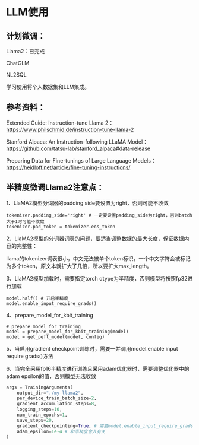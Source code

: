 # LLM使用

## 计划微调：

Llama2：已完成

ChatGLM

NL2SQL



学习使用将个人数据集和LLM集成。



## 参考资料：

Extended Guide: Instruction-tune Llama 2：https://www.philschmid.de/instruction-tune-llama-2

Stanford Alpaca: An Instruction-following LLaMA Model：https://github.com/tatsu-lab/stanford_alpaca#data-release

Preparing Data for Fine-tunings of Large Language Models：https://heidloff.net/article/fine-tuning-instructions/



## 半精度微调Llama2注意点：

1、LlaMA2模型分词器的padding side要设置为right，否则可能不收敛

```
tokenizer.padding_side='right' # 一定要设置padding_side为right，否则batch大于1时可能不收敛
tokenizer.pad_token = tokenizer.eos_token
```

2、LlaMA2模型的分词器词表的问题，要适当调整数据的最大长度，保证数据内容的完整性：

llama的tokenizer词表很小，中文无法被单个token标识，一个中文字符会被标记为多个token，原文本就扩大了几倍，所以要扩大max_length。

3、LlaMA2模型加载时，需要指定torch dtype为半精度，否则模型将按照fp32进行加载

```
model.half() # 开启半精度
model.enable_input_require_grads()
```

4、prepare_model_for_kbit_training

```
# prepare model for training
model = prepare_model_for_kbit_training(model)
model = get_peft_model(model, config)
```

5、当启用gradient checkpoint训练时，需要一并调用model.enable input require grads()方法

6、当完全采用fp16半精度进行训练且采用adam优化器时，需要调整优化器中的adam epsilon的值，否则模型无法收敛

```python
args = TrainingArguments(
    output_dir="./my-llama2",
    per_device_train_batch_size=2,
    gradient_accumulation_steps=8,
    logging_steps=10,
    num_train_epochs=1,
    save_steps=20,
    gradient_checkpointing=True, # 需要model.enable_input_require_grads()
    adam_epsilon=1e-4 # 和半精度舍入有关
)
```

